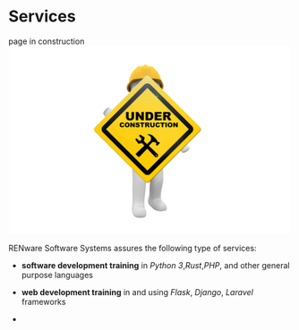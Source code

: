 # Services

page in construction
![wip picture](pictures/under_maintenance.png)

RENware Software Systems assures the following type of services:

* **software development training** in *Python 3*,*Rust*,*PHP*, and other general purpose languages 

* **web development training** in and using *Flask*, *Django*, *Laravel* frameworks

* 


